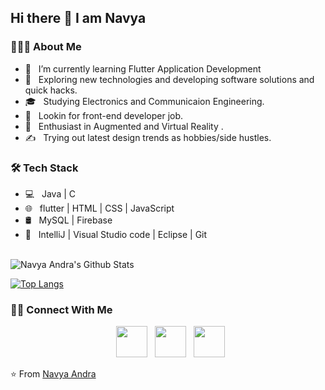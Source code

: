 <h2>Hi there 👋 I am Navya</h2>

<h3> 👨🏻‍💻 About Me </h3>

- 🔭 &nbsp; I’m currently learning Flutter Application Development
- 🤔 &nbsp; Exploring new technologies and developing software solutions and quick hacks.
- 🎓 &nbsp; Studying Electronics and Communicaion Engineering.
- 💼 &nbsp; Lookin for front-end developer job.
- 🌱 &nbsp; Enthusiast in Augmented and Virtual Reality .
- ✍️ &nbsp; Trying out latest design trends as hobbies/side hustles.

<h3>🛠 Tech Stack</h3>

- 💻 &nbsp; Java | C 
- 🌐 &nbsp; flutter | HTML | CSS | JavaScript 
- 🛢 &nbsp; MySQL | Firebase
- 🔧 &nbsp; IntelliJ | Visual Studio code | Eclipse | Git


<br>

<img align="center" src="https://github-readme-stats.vercel.app/api?username=Navya-Andra&include_all_commits=true&count_private=true&show_icons=true&line_height=20&title_color=7A7ADB&icon_color=2234AE&text_color=D3D3D3&bg_color=0,000000,130F40" alt="Navya Andra's Github Stats">

</br>

[![Top Langs](https://github-readme-stats.vercel.app/api/top-langs/?username=Navya-Andra&layout=compact&text_color=daf7dc&bg_color=151515)](https://github.com/Navya-Andra/github-readme-stats)


<h3> 🤝🏻 Connect With Me </h3>

<p align="center">
&nbsp; <a href="https://twitter.com/NavyaAndra1" target="_blank" rel="noopener noreferrer"><img src="https://img.icons8.com/plasticine/100/000000/twitter.png" width="50" /></a>  
&nbsp; <a href="https://www.linkedin.com/in/navya-andra-494490156/" target="_blank" rel="noopener noreferrer"><img src="https://img.icons8.com/plasticine/100/000000/linkedin.png" width="50" /></a>
&nbsp; <a href="mailto:anchowdary13@gmail.com" target="_blank" rel="noopener noreferrer"><img src="https://img.icons8.com/plasticine/100/000000/gmail.png"  width="50" /></a>
</p>

⭐️ From [Navya Andra](https://github.com/Navya-Andra)
